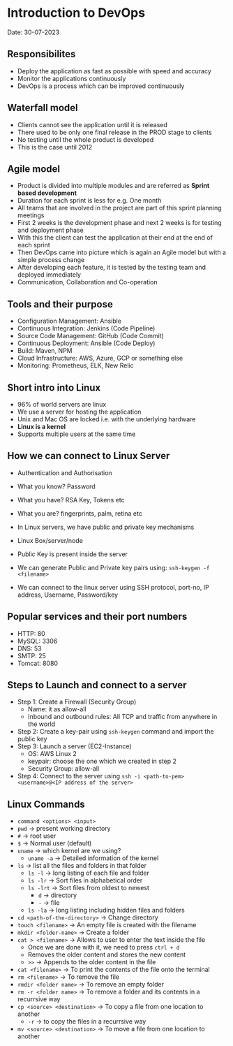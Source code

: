 # Introduction to DevOps

Date: 30-07-2023

## Responsibilites

- Deploy the application as fast as possible with speed and accuracy
- Monitor the applications continuously
- DevOps is a process which can be improved continuously

## Waterfall model

- Clients cannot see the application until it is released
- There used to be only one final release in the PROD stage to clients
- No testing until the whole product is developed
- This is the case until 2012

## Agile model

- Product is divided into multiple modules and are referred as **Sprint based development**
- Duration for each sprint is less for e.g. One month
- All teams that are involved in the project are part of this sprint planning meetings
- First 2 weeks is the development phase and next 2 weeks is for testing and deployment phase
- With this the client can test the application at their end at the end of each sprint
- Then DevOps came into picture which is again an Agile model but with a simple process change
- After developing each feature, it is tested by the testing team and deployed immediately
- Communication, Collaboration and Co-operation

## Tools and their purpose

- Configuration Management: Ansible
- Continuous Integration: Jenkins (Code Pipeline)
- Source Code Management: GitHub (Code Commit)
- Continuous Deployment: Ansible (Code Deploy)
- Build: Maven, NPM
- Cloud Infrastructure: AWS, Azure, GCP or something else
- Monitoring: Prometheus, ELK, New Relic

## Short intro into Linux

- 96% of world servers are linux
- We use a server for hosting the application
- Unix and Mac OS are locked i.e. with the underlying hardware
- **Linux is a kernel**
- Supports multiple users at the same time

## How we can connect to Linux Server

- Authentication and Authorisation
- What you know? Password
- What you have? RSA Key, Tokens etc
- What you are? fingerprints, palm, retina etc

- In Linux servers, we have public and private key mechanisms
- Linux Box/server/node
- Public Key is present inside the server
- We can generate Public and Private key pairs using: `ssh-keygen -f <filename>`
- We can connect to the linux server using SSH protocol, port-no, IP address, Username, Password/key

## Popular services and their port numbers

- HTTP: 80
- MySQL: 3306
- DNS: 53
- SMTP: 25
- Tomcat: 8080

## Steps to Launch and connect to a server

- Step 1: Create a Firewall (Security Group)
  - Name: it as allow-all
  - Inbound and outbound rules: All TCP and traffic from anywhere in the world
- Step 2: Create a key-pair using `ssh-keygen` command and import the public key
- Step 3: Launch a server (EC2-Instance)
  - OS: AWS Linux 2
  - keypair: choose the one which we created in step 2
  - Security Group: allow-all
- Step 4: Connect to the server using `ssh -i <path-to-pem> <username>@<IP address of the server>`

## Linux Commands

- `command <options> <input>`
- `pwd` -> present working directory
- `#` -> root user
- `$` -> Normal user (default)
- `uname` -> which kernel are we using?
  - `uname -a` -> Detailed information of the kernel
- `ls` -> list all the files and folders in that folder
  - `ls -l` -> long listing of each file and folder
  - `ls -lr` -> Sort files in alphabetical order
  - `ls -lrt` -> Sort files from oldest to newest
    - `d` -> directory
    - `-` -> file
  - `ls -la` -> long listing including hidden files and folders
- `cd <path-of-the-directory>` -> Change directory
- `touch <filename>` -> An empty file is created with the filename
- `mkdir <folder-name>` -> Create a folder
- `cat > <filename>` -> Allows to user to enter the text inside the file
  - Once we are done with it, we need to press `ctrl + d`
  - Removes the older content and stores the new content
  - `>>` -> Appends to the older content in the file
- `cat <filename>` -> To print the contents of the file onto the terminal
- `rm <filename>`  -> To remove the file
- `rmdir <folder name>`  -> To remove an empty folder
- `rm -r <folder name>`  -> To remove a folder and its contents in a recurrsive way
- `cp <source> <destination>` -> To copy a file from one location to another
  - `-r` -> to copy the files in a recurrsive way
- `mv <source> <destination>` -> To move a file from one location to another